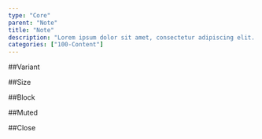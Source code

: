 ```yaml
---
type: "Core"
parent: "Note"
title: "Note"
description: "Lorem ipsum dolor sit amet, consectetur adipiscing elit. Nunc tempus laoreet leo sit amet iaculis."
categories: ["100-Content"]
---
```


##Variant

<demo>
  <demovanilla src="inline/core/note/variant">
  </demovanilla>
  <demovanilla src="inline/core/note/variant-background">
  </demovanilla>
</demo>

##Size

<demo>
  <demovanilla src="inline/core/note/size">
  </demovanilla>
  <demovanilla src="inline/core/note/size-background">
  </demovanilla>
</demo>

##Block

<demo>
  <demovanilla src="inline/core/note/block">
  </demovanilla>
  <demovanilla src="inline/core/note/block-background">
  </demovanilla>
</demo>

##Muted

<demo>
  <demovanilla src="inline/core/note/muted">
  </demovanilla>
</demo>

##Close

<demo>
  <demovanilla src="inline/core/note/close-background">
  </demovanilla>
</demo>
